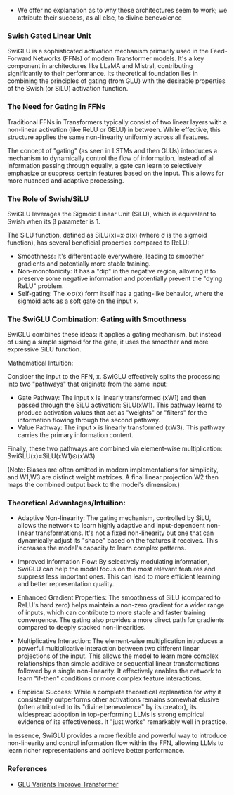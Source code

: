 
- We offer no explanation as to why these architectures seem to work; we attribute their success, as all else, to divine benevolence

### Swish Gated Linear Unit

SwiGLU is a sophisticated activation mechanism primarily used in the Feed-Forward Networks (FFNs) of modern Transformer models. It's a key component in architectures like LLaMA and Mistral, contributing significantly to their performance. Its theoretical foundation lies in combining the principles of gating (from GLU) with the desirable properties of the Swish (or SiLU) activation function.

### The Need for Gating in FFNs

Traditional FFNs in Transformers typically consist of two linear layers with a non-linear activation (like ReLU or GELU) in between. While effective, this structure applies the same non-linearity uniformly across all features.

The concept of "gating" (as seen in LSTMs and then GLUs) introduces a mechanism to dynamically control the flow of information. Instead of all information passing through equally, a gate can learn to selectively emphasize or suppress certain features based on the input. This allows for more nuanced and adaptive processing.

### The Role of Swish/SiLU

SwiGLU leverages the Sigmoid Linear Unit (SiLU), which is equivalent to Swish when its β parameter is 1.

The SiLU function, defined as SiLU(x)=x⋅σ(x) (where σ is the sigmoid function), has several beneficial properties compared to ReLU:
- Smoothness: It's differentiable everywhere, leading to smoother gradients and potentially more stable training.
- Non-monotonicity: It has a "dip" in the negative region, allowing it to preserve some negative information and potentially prevent the "dying ReLU" problem.
- Self-gating: The x⋅σ(x) form itself has a gating-like behavior, where the sigmoid acts as a soft gate on the input x.

### The SwiGLU Combination: Gating with Smoothness

SwiGLU combines these ideas: it applies a gating mechanism, but instead of using a simple sigmoid for the gate, it uses the smoother and more expressive SiLU function.

Mathematical Intuition:

Consider the input to the FFN, x. SwiGLU effectively splits the processing into two "pathways" that originate from the same input:

- Gate Pathway: The input x is linearly transformed (xW1) and then passed through the SiLU activation: SiLU(xW1). This pathway learns to produce activation values that act as "weights" or "filters" for the information flowing through the second pathway.
- Value Pathway: The input x is linearly transformed (xW3). This pathway carries the primary information content.

Finally, these two pathways are combined via element-wise multiplication:
SwiGLU(x)=SiLU(xW1)⊙(xW3)

(Note: Biases are often omitted in modern implementations for simplicity, and W1,W3 are distinct weight matrices. A final linear projection W2 then maps the combined output back to the model's dimension.)

### Theoretical Advantages/Intuition:

- Adaptive Non-linearity: The gating mechanism, controlled by SiLU, allows the network to learn highly adaptive and input-dependent non-linear transformations. It's not a fixed non-linearity but one that can dynamically adjust its "shape" based on the features it receives. This increases the model's capacity to learn complex patterns.

- Improved Information Flow: By selectively modulating information, SwiGLU can help the model focus on the most relevant features and suppress less important ones. This can lead to more efficient learning and better representation quality.

- Enhanced Gradient Properties: The smoothness of SiLU (compared to ReLU's hard zero) helps maintain a non-zero gradient for a wider range of inputs, which can contribute to more stable and faster training convergence. The gating also provides a more direct path for gradients compared to deeply stacked non-linearities.

- Multiplicative Interaction: The element-wise multiplication introduces a powerful multiplicative interaction between two different linear projections of the input. This allows the model to learn more complex relationships than simple additive or sequential linear transformations followed by a single non-linearity. It effectively enables the network to learn "if-then" conditions or more complex feature interactions.

- Empirical Success: While a complete theoretical explanation for why it consistently outperforms other activations remains somewhat elusive (often attributed to its "divine benevolence" by its creator), its widespread adoption in top-performing LLMs is strong empirical evidence of its effectiveness. It "just works" remarkably well in practice.

In essence, SwiGLU provides a more flexible and powerful way to introduce non-linearity and control information flow within the FFN, allowing LLMs to learn richer representations and achieve better performance.

### References

- [GLU Variants Improve Transformer](https://arxiv.org/abs/2002.05202)